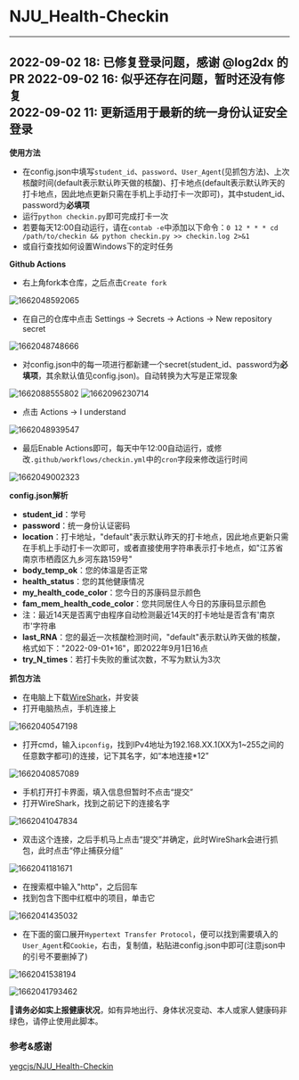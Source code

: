 # NJU_Health-Checkin

---
2022-09-02 18: 已修复登录问题，感谢 @log2dx 的PR
2022-09-02 16: 似乎还存在问题，暂时还没有修复  
2022-09-02 11: 更新适用于最新的统一身份认证安全登录
---

**使用方法**

* 在config.json中填写`student_id`、`password`、`User_Agent`(见抓包方法)、上次核酸时间(default表示默认昨天做的核酸)、打卡地点(default表示默认昨天的打卡地点，因此地点更新只需在手机上手动打卡一次即可)，其中student_id、password为**必填项**
* 运行`python checkin.py`即可完成打卡一次
* 若要每天12:00自动运行，请在`contab -e`中添加以下命令：`0 12 * * * cd /path/to/checkin && python checkin.py >> checkin.log 2>&1`
* 或自行查找如何设置Windows下的定时任务

**Github Actions**
* 右上角fork本仓库，之后点击`Create fork`

![1662048592065](image/README/1662048592065.png)

* 在自己的仓库中点击 Settings -> Secrets -> Actions -> New repository secret

![1662048748666](image/README/1662048748666.png)

* 对config.json中的每一项进行都新建一个secret(student_id、password为**必填项**，其余默认值见config.json)。自动转换为大写是正常现象

![1662088555802](image/README/1662088555802.png)
![1662096230714](image/README/1662096230714.png)

* 点击 Actions -> I understand

![1662048939547](image/README/1662048939547.png)

* 最后Enable Actions即可，每天中午12:00自动运行，或修改`.github/workflows/checkin.yml`中的`cron`字段来修改运行时间

![1662049002323](image/README/1662049002323.png)

**config.json解析**

* **student_id**：学号
* **password**：统一身份认证密码
* **location**：打卡地址，"default"表示默认昨天的打卡地点，因此地点更新只需在手机上手动打卡一次即可，或者直接使用字符串表示打卡地点，如"江苏省南京市栖霞区九乡河东路159号"
* **body_temp_ok**：您的体温是否正常
* **health_status**：您的其他健康情况
* **my_health_code_color**：您今日的苏康码显示颜色
* **fam_mem_health_code_color**：您共同居住人今日的苏康码显示颜色
* 注：最近14天是否离宁由程序自动检测最近14天的打卡地址是否含有'南京市'字符串
* **last_RNA**：您的最近一次核酸检测时间，"default"表示默认昨天做的核酸，格式如下："2022-09-01+16"，即2022年9月1日16点
* **try_N_times**：若打卡失败的重试次数，不写为默认为3次

**抓包方法**

* 在电脑上下载[WireShark](https://www.wireshark.org/#download)，并安装
* 打开电脑热点，手机连接上

![1662040547198](image/README/1662040547198.png)

* 打开cmd，输入`ipconfig`，找到IPv4地址为192.168.XX.1(XX为1~255之间的任意数字都可)的连接，记下其名字，如“本地连接\*12”

![1662040857089](image/README/1662040857089.png)

* 手机打开打卡界面，填入信息但暂时不点击“提交”
* 打开WireShark，找到之前记下的连接名字

![1662041047834](image/README/1662041047834.png)

* 双击这个连接，之后手机马上点击“提交”并确定，此时WireShark会进行抓包，此时点击“停止捕获分组”

![1662041181671](image/README/1662041181671.png)

* 在搜索框中输入"http"，之后回车
* 找到包含下图中红框中的项目，单击它

![1662041435032](image/README/1662041435032.png)

* 在下面的窗口展开`Hypertext Transfer Protocol`，便可以找到需要填入的`User_Agent`和`Cookie`，右击，复制值，粘贴进config.json中即可(注意json中的引号不要删掉了)

![1662041538194](image/README/1662041538194.png)

![1662041793462](image/README/1662041793462.png)

:rotating_light:**请务必如实上报健康状况**，如有异地出行、身体状况变动、本人或家人健康码非绿色，请停止使用此脚本。

### 参考&感谢

[yegcjs/NJU_Health-Checkin](https://github.com/yegcjs/NJU_Health-Checkin)  
